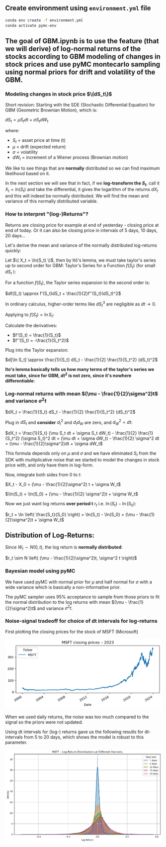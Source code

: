 ## Create environment using `environment.yml` file
```bash
conda env create -f environment.yml
conda activate pymc-env
```

## The goal of GBM.ipynb is to use the feature (that we will derive) of log-normal returns of the stocks according to GBM modeling of changes in stock prices and use pyMC montecarlo sampling using normal priors for drift and volatility of the GBM. 

### Modeling changes in stock price $\(dS_t\)$
Short revision:
Starting with the SDE (Stochastic Differential Equation) for GBM (Geometric Brownian Motion), which is:

$dS_t = \mu S_t dt + \sigma S_t dW_t$

where:
- $S_t$ = asset price at time \(t\)
- $\mu$ = drift (expected return)
- $\sigma$ = volatility
- $dW_t$ = increment of a Wiener process (Brownian motion)

We like to see things that are **normally** distributed so we can find maximum likelihood based on it. 

In the next section we will see that in fact, if we **log-transform the $S_t$**, call it $X_t = ln(S_t)$ and take the differential, it gives the logarithm of the returns $dX_t$ and this will indeed be normally distributed. We will find the mean and variance of this normally distributed variable.  

### How to interpret "(log-)Returns"?
Returns are closing price for example at end of yesterday - closing price at end of today.
Or it can also be closing price in intervals of 5 days, 10 days, 20 days...

Let's derive the mean and variance of the normally distributed log-returns quickly: 

Let $\( X_t = \ln(S_t) \)$, then by Itô's lemma, we must take taylor's series up to second order for GBM:
Taylor's Series for a Function $f(S_t)$ (for small $dS_t$ ):

For a function $f(S_t)$, the Taylor series expansion to the second order is:

$df(S_t) \approx f'(S_t)dS_t + \frac{1}{2}f''(S_t)(dS_t)^2$

In ordinary calculus, higher-order terms like $dS_t^3$ are negligible as $dt \to 0$.

Applying to $f(S_t) = \ln S_t$:

Calculate the derivatives:
- $f'(S_t) = \frac{1}{S_t}$
- $f''(S_t) = -\frac{1}{S_t^2}$

Plug into the Taylor expansion: 

$d[\ln S_t] \approx \frac{1}{S_t} dS_t - \frac{1}{2} \frac{1}{S_t^2} (dS_t)^2$

**Ito's lemma basically tells us how many terms of the  taylor's series we must take, since for GBM, $dt^2$ is not zero, since it's nowhere differentiable**:

### Log-normal returns with mean $(\mu - \frac{1}{2}\sigma^2)t$ and variance $\sigma^2 t$
$dX_t = \frac{1}{S_t} dS_t - \frac{1}{2} \frac{1}{S_t^2} (dS_t)^2$

Plug in $dS_t$ and **consider** $d_t^2$ and $d_td_W$ are zero, and $d_W^2 = dt$: 

$dX_t = \frac{1}{S_t} (\mu S_t dt + \sigma S_t dW_t) - \frac{1}{2} \frac{1}{S_t^2} (\sigma S_t)^2 dt
= (\mu dt + \sigma dW_t) - \frac{1}{2} \sigma^2 dt
= (\mu - \frac{1}{2}\sigma^2)dt + \sigma dW_t$

This formula depends only on $\mu$ and $\sigma$ and we have eliminated $S_t$ from the SDK with multiplicative noise that we started to model the changes in stock price with, and only have them in log-form. 

Now, integrate both sides from 0 to $t$:

$X_t - X_0 = (\mu - \frac{1}{2}\sigma^2) t + \sigma W_t$

$\ln(S_t) = \ln(S_0) + (\mu - \frac{1}{2} \sigma^2)t + \sigma W_t$

Now we just want log returns **over period t** $r_t$ i.e. $\ln(S_t) - \ln(S_0)$:

$r_t = \ln \left( \frac{S_t}{S_0} \right) = \ln(S_t) - \ln(S_0) = (\mu - \frac{1}{2}\sigma^2)t + \sigma W_t$

## Distribution of Log-Returns:

Since $W_t \sim N(0, t)$, the log return is **normally distributed**:

$r_t \sim N \left( (\mu - \frac{1}{2}\sigma^2)t, \sigma^2 t \right)$

### Bayesian model using pyMC 
We have used pyMC with normal prior for $\mu$ and half normal for $\sigma$ with a wide variance which is basically a non-informative prior.

The pyMC sampler uses 95\% acceptance to sample from those priors to fit the normal distribution to the log returns with mean $(\mu - \frac{1}{2}\sigma^2)t$ and variance $\sigma^2 t$. 

### Noise-signal tradeoff for choice of dt intervals for log-returns

First plotting the closing prices for the stock of MSFT (Microsoft)

![MSFT-closing](./plots/plot2.png)

When we used daily returns, the noise was too much compared to the signal so the priors were not updated. 

Using dt intervals for (log-) returns gave us the following resutls for dt-intervals from 5 to 20 days, which shows the model is robust to this parameter.

![MSFT-bayesian](./plots/plot1.png)

